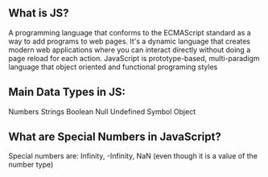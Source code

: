 ## What is JS?
A programming language that conforms to the ECMAScript standard as a way to add programs to web pages. It's a dynamic language that creates modern web applications where you can interact directly without doing a page reload for each action. JavaScript is prototype-based, multi-paradigm language that object oriented and functional programing styles

## Main Data Types in JS:
Numbers
Strings
Boolean 
Null 
Undefined
Symbol 
Object


## What are Special Numbers in JavaScript?
Special numbers are: Infinity, -Infinity, NaN (even though it is a value of the number type)
